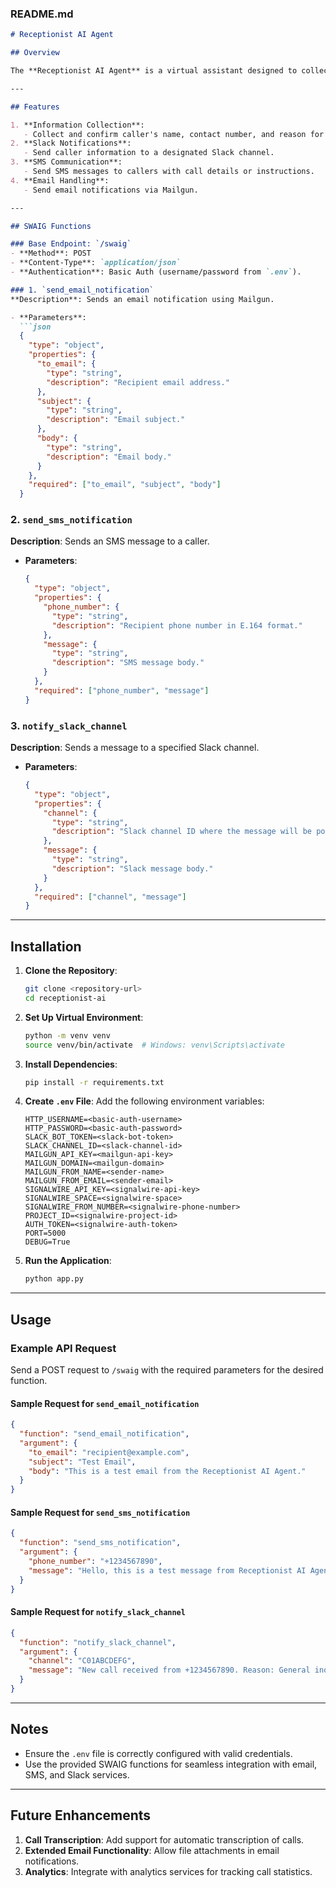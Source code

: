 ### README.md

```markdown
# Receptionist AI Agent

## Overview

The **Receptionist AI Agent** is a virtual assistant designed to collect caller information and facilitate communication via Slack, SMS, and email. It uses the SignalWire SWAIG framework for centralized API functionality. This agent enhances productivity by notifying relevant team members through integrated communication tools.

---

## Features

1. **Information Collection**:
   - Collect and confirm caller's name, contact number, and reason for the call.
2. **Slack Notifications**:
   - Send caller information to a designated Slack channel.
3. **SMS Communication**:
   - Send SMS messages to callers with call details or instructions.
4. **Email Handling**:
   - Send email notifications via Mailgun.

---

## SWAIG Functions

### Base Endpoint: `/swaig`
- **Method**: POST
- **Content-Type**: `application/json`
- **Authentication**: Basic Auth (username/password from `.env`).

### 1. `send_email_notification`
**Description**: Sends an email notification using Mailgun.

- **Parameters**:
  ```json
  {
    "type": "object",
    "properties": {
      "to_email": {
        "type": "string",
        "description": "Recipient email address."
      },
      "subject": {
        "type": "string",
        "description": "Email subject."
      },
      "body": {
        "type": "string",
        "description": "Email body."
      }
    },
    "required": ["to_email", "subject", "body"]
  }
  ```

### 2. `send_sms_notification`
**Description**: Sends an SMS message to a caller.

- **Parameters**:
  ```json
  {
    "type": "object",
    "properties": {
      "phone_number": {
        "type": "string",
        "description": "Recipient phone number in E.164 format."
      },
      "message": {
        "type": "string",
        "description": "SMS message body."
      }
    },
    "required": ["phone_number", "message"]
  }
  ```

### 3. `notify_slack_channel`
**Description**: Sends a message to a specified Slack channel.

- **Parameters**:
  ```json
  {
    "type": "object",
    "properties": {
      "channel": {
        "type": "string",
        "description": "Slack channel ID where the message will be posted."
      },
      "message": {
        "type": "string",
        "description": "Slack message body."
      }
    },
    "required": ["channel", "message"]
  }
  ```

---

## Installation

1. **Clone the Repository**:
   ```bash
   git clone <repository-url>
   cd receptionist-ai
   ```

2. **Set Up Virtual Environment**:
   ```bash
   python -m venv venv
   source venv/bin/activate  # Windows: venv\Scripts\activate
   ```

3. **Install Dependencies**:
   ```bash
   pip install -r requirements.txt
   ```

4. **Create `.env` File**:
   Add the following environment variables:
   ```plaintext
   HTTP_USERNAME=<basic-auth-username>
   HTTP_PASSWORD=<basic-auth-password>
   SLACK_BOT_TOKEN=<slack-bot-token>
   SLACK_CHANNEL_ID=<slack-channel-id>
   MAILGUN_API_KEY=<mailgun-api-key>
   MAILGUN_DOMAIN=<mailgun-domain>
   MAILGUN_FROM_NAME=<sender-name>
   MAILGUN_FROM_EMAIL=<sender-email>
   SIGNALWIRE_API_KEY=<signalwire-api-key>
   SIGNALWIRE_SPACE=<signalwire-space>
   SIGNALWIRE_FROM_NUMBER=<signalwire-phone-number>
   PROJECT_ID=<signalwire-project-id>
   AUTH_TOKEN=<signalwire-auth-token>
   PORT=5000
   DEBUG=True
   ```

5. **Run the Application**:
   ```bash
   python app.py
   ```

---

## Usage

### Example API Request
Send a POST request to `/swaig` with the required parameters for the desired function.

#### Sample Request for `send_email_notification`
```json
{
  "function": "send_email_notification",
  "argument": {
    "to_email": "recipient@example.com",
    "subject": "Test Email",
    "body": "This is a test email from the Receptionist AI Agent."
  }
}
```

#### Sample Request for `send_sms_notification`
```json
{
  "function": "send_sms_notification",
  "argument": {
    "phone_number": "+1234567890",
    "message": "Hello, this is a test message from Receptionist AI Agent."
  }
}
```

#### Sample Request for `notify_slack_channel`
```json
{
  "function": "notify_slack_channel",
  "argument": {
    "channel": "C01ABCDEFG",
    "message": "New call received from +1234567890. Reason: General inquiry."
  }
}
```

---

## Notes

- Ensure the `.env` file is correctly configured with valid credentials.
- Use the provided SWAIG functions for seamless integration with email, SMS, and Slack services.

---

## Future Enhancements

1. **Call Transcription**: Add support for automatic transcription of calls.
2. **Extended Email Functionality**: Allow file attachments in email notifications.
3. **Analytics**: Integrate with analytics services for tracking call statistics.


